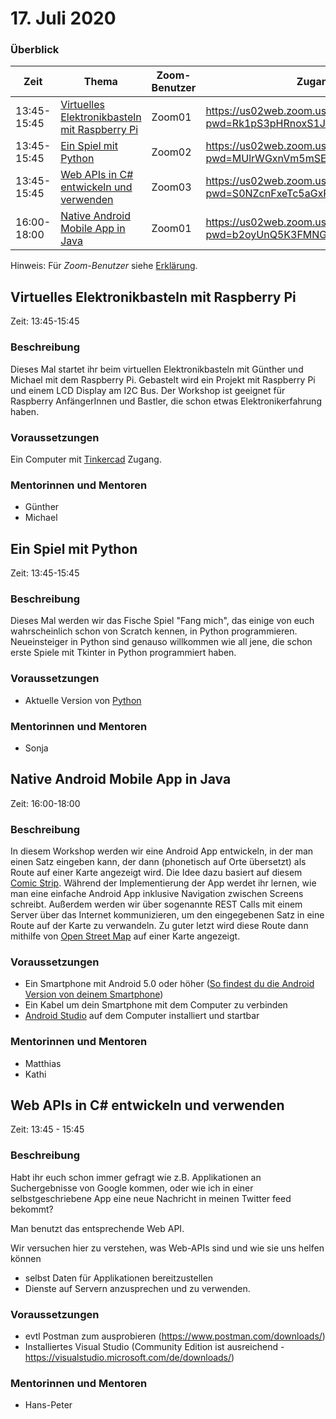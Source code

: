 # 17. Juli 2020

### Überblick

| Zeit        | Thema                                                                   | Zoom-Benutzer | Zugangslink       |
| ----------- | ----------------------------------------------------------------------- | ------------- | ----------------- |
| 13:45-15:45 | [Virtuelles Elektronikbasteln mit Raspberry Pi](#virtuelles-elektronikbasteln-mit-raspberry-pi)           | Zoom01        | https://us02web.zoom.us/j/84493510897?pwd=Rk1pS3pHRnoxS1JwSVJqV0NyK1ZSQT09                  |
| 13:45-15:45 | [Ein Spiel mit Python](#ein-spiel-mit-python)                                                       | Zoom02        | https://us02web.zoom.us/j/83134524363?pwd=MUlrWGxnVm5mSEZKWTBOMEc1KzZNZz09                  |
| 13:45-15:45 | [Web APIs in C# entwickeln und verwenden](#web-apis-in-c-entwickeln-und-verwenden)                                                     | Zoom03        | https://us02web.zoom.us/j/84536012794?pwd=S0NZcnFxeTc5aGxRMnJUZkordjl5dz09                  |
| 16:00-18:00 | [Native Android Mobile App in Java](#native-android-mobile-app-in-java)                                               | Zoom01        | https://us02web.zoom.us/j/83328876512?pwd=b2oyUnQ5K3FMNGxIYmtvQVYwTGtwZz09                  |


Hinweis: Für _Zoom-Benutzer_ siehe [Erklärung](https://github.com/coderdojo-linz/coderdojo-online/blob/master/Zoom.md).


## Virtuelles Elektronikbasteln mit Raspberry Pi

Zeit: 13:45-15:45

### Beschreibung

Dieses Mal startet ihr beim virtuellen Elektronikbasteln mit Günther und Michael mit dem Raspberry Pi. Gebastelt wird ein Projekt mit Raspberry Pi und einem LCD Display am I2C Bus. Der Workshop ist geeignet für Raspberry AnfängerInnen und Bastler, die schon etwas Elektronikerfahrung haben.

### Voraussetzungen

Ein Computer mit [Tinkercad](https://www.tinkercad.com) Zugang.

### Mentorinnen und Mentoren

- Günther
- Michael


## Ein Spiel mit Python

Zeit: 13:45-15:45

### Beschreibung

Dieses Mal werden wir das Fische Spiel "Fang mich", das einige von euch wahrscheinlich schon von Scratch kennen, in Python programmieren. Neueinsteiger in Python sind genauso willkommen wie all jene, die schon erste Spiele mit Tkinter in Python programmiert haben.

### Voraussetzungen

- Aktuelle Version von [Python](https://www.python.org/downloads/)

### Mentorinnen und Mentoren

- Sonja


## Native Android Mobile App in Java

Zeit: 16:00-18:00

### Beschreibung

In diesem Workshop werden wir eine Android App entwickeln, in der man einen Satz eingeben kann, der dann (phonetisch auf Orte übersetzt) als Route auf einer Karte angezeigt wird. Die Idee dazu basiert auf diesem [Comic Strip](https://xkcd.com/2260/).
Während der Implementierung der App werdet ihr lernen, wie man eine einfache Android App inklusive Navigation zwischen Screens schreibt. Außerdem werden wir über sogenannte REST Calls mit einem Server über das Internet kommunizieren, um den eingegebenen Satz in eine Route auf der Karte zu verwandeln. Zu guter letzt wird diese Route dann mithilfe von [Open Street Map](https://www.openstreetmap.org) auf einer Karte angezeigt. 

### Voraussetzungen

- Ein Smartphone mit Android 5.0 oder höher ([So findest du die Android Version von deinem Smartphone](https://support.google.com/android/answer/7680439?hl=de))
- Ein Kabel um dein Smartphone mit dem Computer zu verbinden
- [Android Studio](https://developer.android.com/studio/install) auf dem Computer installiert und startbar

### Mentorinnen und Mentoren

- Matthias
- Kathi


## Web APIs in C# entwickeln und verwenden

Zeit: 13:45 - 15:45

### Beschreibung

Habt ihr euch schon immer gefragt wie z.B. Applikationen an Suchergebnisse von Google kommen, oder wie ich in einer selbstgeschriebene App eine neue Nachricht in meinen Twitter feed bekommt?  

Man benutzt das entsprechende Web API.  

Wir versuchen hier zu verstehen, was Web-APIs sind und wie sie uns helfen können 
 - selbst Daten für Applikationen bereitzustellen
 - Dienste auf Servern anzusprechen und zu verwenden.

### Voraussetzungen

- evtl Postman zum ausprobieren (https://www.postman.com/downloads/)
- Installiertes Visual Studio (Community Edition ist ausreichend - https://visualstudio.microsoft.com/de/downloads/)

### Mentorinnen und Mentoren

- Hans-Peter
